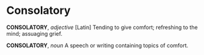 # Consolatory

**CONSOLATORY**, _adjective_ \[Latin\] Tending to give comfort; refreshing to the mind; assuaging grief.

**CONSOLATORY**, _noun_ A speech or writing containing topics of comfort.